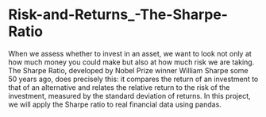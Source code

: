 # Risk-and-Returns_-The-Sharpe-Ratio
When we assess whether to invest in an asset, we want to look not only at how much money you could make but also at how much risk we are taking. The Sharpe Ratio, developed by Nobel Prize winner William Sharpe some 50 years ago, does precisely this: it compares the return of an investment to that of an alternative and relates the relative return to the risk of the investment, measured by the standard deviation of returns.  In this project, we will apply the Sharpe ratio to real financial data using pandas.
